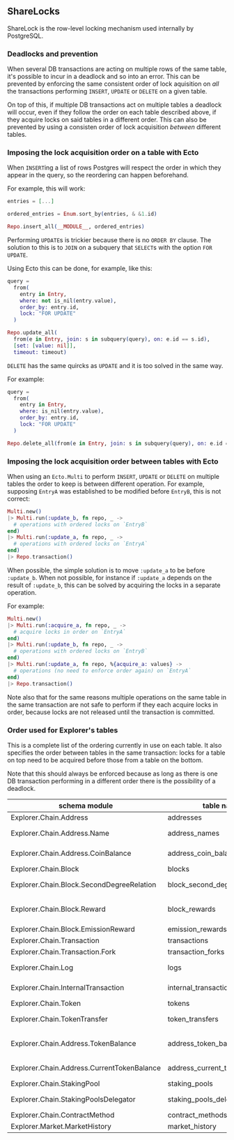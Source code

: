 <!--sharelocks.md -->

## ShareLocks

ShareLock is the row-level locking mechanism used internally by PostgreSQL.

### Deadlocks and prevention

When several DB transactions are acting on multiple rows of the same table, it's
possible to incur in a deadlock and so into an error.
This can be prevented by enforcing the same consistent order of lock aquisition
on *all* the transactions performing `INSERT`, `UPDATE` or `DELETE` on a given table.

On top of this, if multiple DB transactions act on multiple tables a deadlock
will occur, even if they follow the order on each table described above, if they
acquire locks on said tables in a different order.
This can also be prevented by using a consisten order of lock acquisition *between*
different tables.

### Imposing the lock acquisition order on a table with Ecto

When `INSERT`ing a list of rows Postgres will respect the order in which they
appear in the query, so the reordering can happen beforehand.

For example, this will work:
```elixir
entries = [...]

ordered_entries = Enum.sort_by(entries, & &1.id)

Repo.insert_all(__MODULE__, ordered_entries)
```

Performing `UPDATE`s is trickier because there is no `ORDER BY` clause.
The solution to this is to `JOIN` on a subquery that `SELECT`s with the option `FOR UPDATE`.

Using Ecto this can be done, for example, like this:
```elixir
query =
  from(
    entry in Entry,
    where: not is_nil(entry.value),
    order_by: entry.id,
    lock: "FOR UPDATE"
  )

Repo.update_all(
  from(e in Entry, join: s in subquery(query), on: e.id == s.id),
  [set: [value: nil]],
  timeout: timeout)
```

`DELETE` has the same quircks as `UPDATE` and it is too solved in the same way.

For example:
```elixir
query =
  from(
    entry in Entry,
    where: is_nil(entry.value),
    order_by: entry.id,
    lock: "FOR UPDATE"
  )

Repo.delete_all(from(e in Entry, join: s in subquery(query), on: e.id == s.id))
```

### Imposing the lock acquisition order between tables with Ecto

When using an `Ecto.Multi` to perform `INSERT`, `UPDATE` or `DELETE` on multiple
tables the order to keep is between different operation.
For example, supposing `EntryA` was established to be modified before `EntryB`,
this is not correct:
```elixir
Multi.new()
|> Multi.run(:update_b, fn repo, _ ->
  # operations with ordered locks on `EntryB`
end)
|> Multi.run(:update_a, fn repo, _ ->
  # operations with ordered locks on `EntryA`
end)
|> Repo.transaction()
```

When possible, the simple solution is to move `:update_a` to be before `:update_b`.
When not possible, for instance if `:update_a` depends on the result of `:update_b`,
this can be solved by acquiring the locks in a separate operation.

For example:
```elixir
Multi.new()
|> Multi.run(:acquire_a, fn repo, _ ->
  # acquire locks in order on `EntryA`
end)
|> Multi.run(:update_b, fn repo, _ ->
  # operations with ordered locks on `EntryB`
end)
|> Multi.run(:update_a, fn repo, %{acquire_a: values} ->
  # operations (no need to enforce order again) on `EntryA`
end)
|> Repo.transaction()
```

Note also that for the same reasons multiple operations on the same table in the
same transaction are not safe to perform if they each acquire locks in order,
because locks are not released until the transaction is committed.

### Order used for Explorer's tables

This is a complete list of the ordering currently in use on each table.
It also specifies the order between tables in the same transaction: locks for a
table on top need to be acquired before those from a table on the bottom.

Note that this should always be enforced because as long as there is one DB
transaction performing in a different order there is the possibility of a deadlock.

| schema module | table name | ordered by |
|---------------|------------|------------|
| Explorer.Chain.Address | addresses | asc: :hash |
| Explorer.Chain.Address.Name | address_names | [asc: :address_hash, asc: :name] |
| Explorer.Chain.Address.CoinBalance | address_coin_balances | [asc: :address_hash, asc: :block_number] |
| Explorer.Chain.Block | blocks | asc: :hash |
| Explorer.Chain.Block.SecondDegreeRelation | block_second_degree_relations | [asc: :nephew_hash, asc: :uncle_hash] |
| Explorer.Chain.Block.Reward | block_rewards | [asc: :address_hash, asc: :address_type, asc: :block_hash] |
| Explorer.Chain.Block.EmissionReward | emission_rewards | asc: :block_range |
| Explorer.Chain.Transaction | transactions | asc: :hash |
| Explorer.Chain.Transaction.Fork | transaction_forks | [asc: :uncle_hash, asc: :index] |
| Explorer.Chain.Log | logs | [asc: :transaction_hash, asc: :index] |
| Explorer.Chain.InternalTransaction | internal_transactions | [asc: :transaction_hash, asc: :index] |
| Explorer.Chain.Token | tokens | asc: :contract_address_hash |
| Explorer.Chain.TokenTransfer | token_transfers | [asc: :transaction_hash, asc: :log_index]|
| Explorer.Chain.Address.TokenBalance | address_token_balances | [asc: :address_hash, asc: :token_contract_address_hash, asc: :block_number] |
| Explorer.Chain.Address.CurrentTokenBalance | address_current_token_balances | [asc: :address_hash, asc: :token_contract_address_hash] |
| Explorer.Chain.StakingPool | staking_pools | :staking_address_hash |
| Explorer.Chain.StakingPoolsDelegator | staking_pools_delegators | [asc: :delegator_address_hash, asc: :pool_address_hash] |
| Explorer.Chain.ContractMethod | contract_methods | [asc: :identified, asc: :abi]
| Explorer.Market.MarketHistory | market_history | asc: :date |